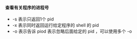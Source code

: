 #### 查看有关程序的进程号
* -s 表示只返回1个 pid
* -x 表示同时返回运行给定程序的 shell 的 pid
* -o 表示告诉 piod 表示忽略后面给定的 pid ，可以使用多个 -o 